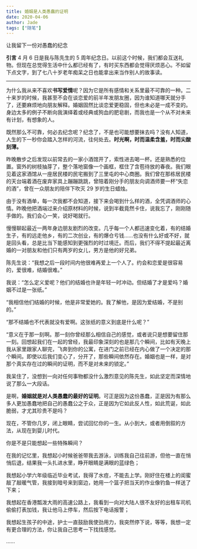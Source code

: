 ```yaml
---
title: 婚姻是人类愚蠢的证明
date: 2020-04-06
author: Jade
tags: ["随笔"]
---
```


让我留下一份对愚蠢的纪念

<!--more-->

**引言**  4 月 6 日是我与陈先生的 5 周年纪念日。以前这个时候，我们都会互送礼物。但现在总觉得生活中什么都已经有了，有时买东西都会觉得厌烦恶心。不如留下点文字，到了七八十岁老年痴呆之日也能拿出来当作别人的故事读。

- - - - - 

为什么我从来不喜欢**书写爱情**呢？因为它是所有感情和关系里最不可靠的一种。二十来岁的时候，我甚至不会在谈恋爱的前半年发朋友圈，因为谁知道哪天就分手了，还要麻烦地向朋友解释。婚姻固然比谈恋爱更稳固，但也未必是一成不变的。身边太多的例子不断向我演绎着或经典或狗血的肥皂剧，而我也是一个从不对未来有计划，有想象的人。

既然那么不可靠，何必去纪念呢？纪念了，不是也可能想要抹去吗？没有人知道，人生的下一秒你会踏入怎样的河流，往何处去。**时光啊，时而温柔含羞，时而尖酸刻薄。**

昨晚散步之后发现以前常去的一家小酒馆开了，索性进去喝一杯。还是熟悉的位置。窗外的树枝抽芽了，整个落地窗像一个画框，框住了含苞待放的春夜。我们眼见着这家酒馆从一座居民楼的民宅搬到了三里屯的中心商圈。我们曾在那栋居民楼的天台端着酒在废弃家具上蹦蹦跳跳，曾陪着刚分手的朋友向调酒师要一杯“失恋的酒”，曾在一众朋友的陪伴下吹灭 29 岁的生日蜡烛。






由于没有酒单，每一次我都不会知道，接下来会喝到什么样的酒，全凭调酒师的心情。昨晚他把酒端过来介绍原材料的时候，说到半截竟然卡住，说我忘了，刚刚随手做的。我们会心一笑，说好喝就行。

慢慢聊起最近一两年身边朋友剧烈的改变。几乎每一个人都迅速变化着，有的结婚生子，有的远走他乡，有的二次创业，有的爆仓亏钱……也没有什么好或不好，就是回头看，总是比当下能感知到更强烈的时过境迁。而后，我们不得不提起最近离婚的一对朋友和他们只有两岁的女儿，男方是他的好兄弟。

陈先生说：“我想之后一段时间内他很难再爱上一个人了。约会和恋爱是很容易的，爱很难，结婚很难。”

我说：“怎么定义爱呢？他们的结婚也许是年轻一时冲动。但结婚了才是爱吗？婚姻不过是一张纸。”

“我相信他们结婚的时候，他是非常爱她的。我了解他，是因为爱结婚，不是别的。”

“那不结婚也不代表就没有爱啊。这张纸的意义到底是什么呢？”

“意义在于那一刻啊。那一刻你曾经那么相信自己的感觉，或者说只是想要留住那一刻。回想起我们在一起的曾经，我最印象深刻的也是那几个瞬间，比如有天晚上我从家里跟家人聊完，飞奔到你的公寓，在进门之前已经在内心做了一个决定的那个瞬间。即使以后我们变心了，分开了，那些瞬间依然存在。婚姻也是一样，是对那个真实存在过的瞬间的证明，而不是对未来的锁定。”

我呆住了，没想到一向对任何事物都没什么激烈意见的陈先生，如此坚定而深情地说了那么一大段话。

是啊，**婚姻就是对人类愚蠢的最好的证明**。可正是因为这份愚蠢，正是因为有那么多人更加愚蠢地把自己的愚蠢公之于众，正是因为它如此反人性，如此荒诞，如此脆弱，才尤其珍贵不是吗？

现在，不管你几岁，闭上眼睛，尝试回忆你的一生。从小到大，或者用倒叙的方法，从现在到婴儿时代。


你是不是只能想起一些特殊瞬间？


在我的记忆里，我想起小时候爸爸带我去游泳，训练我自己往前游，但他一直在悄悄后退，结果我一头扎进水里，睁开眼睛是满眼的蓝绿色；


我想起小学六年级临近毕业考试，我得了水痘，不能去上学。刚好住在楼上的闺蜜敲了敲暖气管，我接到暗号来到窗边，她用一个篮子把当天的作业像钓鱼一样送了下来；


我想起在香港瓢泼大雨的高速公路上，我看到一向对大陆人很不友好的出租车司机偷偷打表加钱，我让他马上停车，然后按下电话报警；


我想起生孩子的中途，护士一直鼓励我使劲用力，我突然停下说，等等，我想一定有更合理的方法，你让我自己思考一下找找感觉。


……
